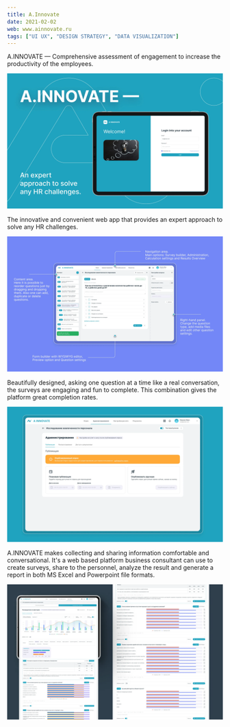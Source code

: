 ```yaml
---
title: A.Innovate
date: 2021-02-02
web: www.ainnovate.ru
tags: ["UI UX", "DESIGN STRATEGY", "DATA VISUALIZATION"]
---
```


A.INNOVATE — Comprehensive assessment of engagement to increase the productivity of the employees.

![1-ai-desktop@2x](1-ai-desktop@2x.webp)

The innovative and convenient web app that provides an expert approach to solve any HR challenges.

![2-ai-desktop@2x](2-ai-desktop@2x.webp)



Beautifully designed, asking one question at a time like a real conversation, the surveys are engaging and fun to complete. This combination gives the platform great completion rates.

![3-ai-desktop@2x](3-ai-desktop@2x.webp)

A.INNOVATE makes collecting and sharing information comfortable and conversational. It's a web based platform business consultant can use to create surveys, share to the personnel, analyze the result and generate a report in both MS Excel and Powerpoint file formats.

![4-ai-desktop@2x](4-ai-desktop@2x.webp)


